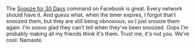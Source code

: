 The <a href="http://scripting.com/stories/2008/03/26/blockwithtimeoutForTwitter.html">Snooze for 30 Days</a> command on Facebook is great. Every network should have it. And guess what, when the timer expires, I forgot that I snoozed them, but they are still being obnoxious, so I just snooze them again. I'm soooo glad they can't tell when they've been snoozed. Oops I'm probably making all my friends think it's them. Trust me, it's not you. We're cool. Namaste.
